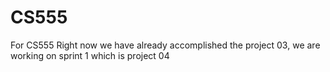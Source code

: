 # CS555
For CS555
Right now we have already accomplished the project 03, we are working on sprint 1 which is project 04
